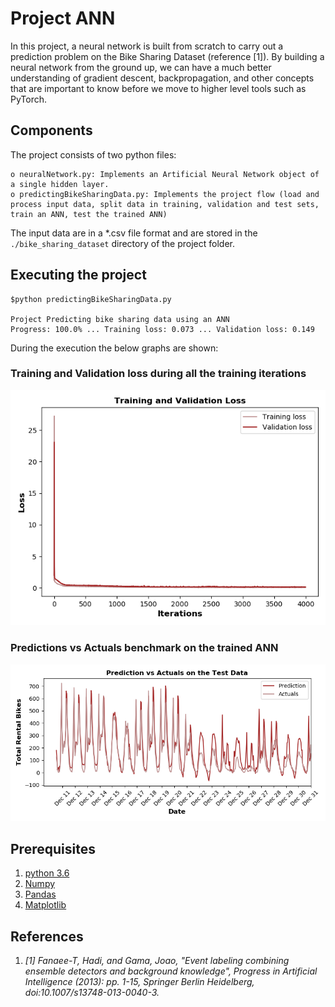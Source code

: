# Project ANN
In this project, a neural network is built from scratch to carry out a prediction problem on the Bike Sharing Dataset (reference [1]). By building a neural network from the ground up, we can have a much better understanding of gradient descent, backpropagation, and other concepts that are important to know before we move to higher level tools such as PyTorch.

## Components
The project consists of two python files:
```
o neuralNetwork.py: Implements an Artificial Neural Network object of a single hidden layer.
o predictingBikeSharingData.py: Implements the project flow (load and process input data, split data in training, validation and test sets, train an ANN, test the trained ANN) 
``` 
The input data are in a *.csv file format and are stored in the `./bike_sharing_dataset` directory of the project folder.

## Executing the project
```
$python predictingBikeSharingData.py

Project Predicting bike sharing data using an ANN
Progress: 100.0% ... Training loss: 0.073 ... Validation loss: 0.149
``` 

During the execution the below graphs are shown:

### Training and Validation loss during all the training iterations
![](./images/train_validation_loss.png?raw=true)

### Predictions vs Actuals benchmark on the trained ANN
![](./images/prediction_vs_actuals.png?raw=true)

## Prerequisites
1. [python 3.6](https://www.python.org/downloads/release/python-369/)
2. [Numpy](https://numpy.org/)
3. [Pandas](https://pandas.pydata.org/)
4. [Matplotlib](https://matplotlib.org/)

## References
1. *[1] Fanaee-T, Hadi, and Gama, Joao, "Event labeling combining ensemble detectors and background knowledge", Progress in Artificial Intelligence (2013): pp. 1-15, Springer Berlin Heidelberg, doi:10.1007/s13748-013-0040-3.*